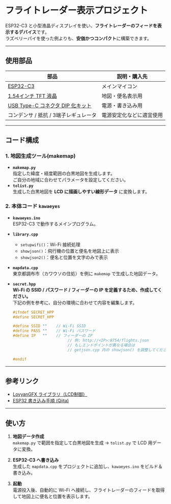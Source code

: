 # フライトレーダー表示プロジェクト

ESP32-C3 と小型液晶ディスプレイを使い、**フライトレーダーのフィードを表示するデバイス**です。  
ラズベリーパイを使った例よりも、**安価かつコンパクト**に構築できます。

---

## 使用部品

| 部品 | 説明・購入先 |
| ---- | ----------- |
| [ESP32-C3](https://akizukidenshi.com/catalog/g/g117493/) | メインマイコン |
| [1.54インチ TFT 液晶](https://akizukidenshi.com/catalog/g/g116265/) | 地図・便名表示用 |
| [USB Type-C コネクタ DIP 化キット](https://akizukidenshi.com/catalog/g/g115426/) | 電源・書き込み用 |
| コンデンサ / 抵抗 / 3端子レギュレータ | 電源安定化などに適宜使用 |

---

## コード構成

### 1. 地図生成ツール(makemap)
- **`makemap.py`**  
  指定した緯度・経度範囲の白黒地図を生成します。  
  ご自分の地域に合わせてパラメータを設定してください。
- **`tolist.py`**  
  生成した白黒地図を **LCD に描画しやすい線形データ** に変換します。

### 2. 本体コード `kawaeyes`
- **`kawaeyes.ino`**  
  ESP32-C3 で動作するメインプログラム。
- **`library.cpp`**  
  - `setupwifi()`：Wi-Fi 接続処理  
  - `showjson()`：飛行機の位置と便名を地図上に表示  
  - `showjson2()`：便名と位置を文字のみで表示
- **`mapdata.cpp`**  
  東京都調布市（カワウソの住処）を例に `makemap` で生成した地図データ。

- **`secret.hpp`**  
  **Wi-Fi の SSID / パスワード / フィーダーの IP を定義するため、作成してください。**  
  下記の例を参考に、自分の環境に合わせて内容を編集します。

  ```cpp
  #ifndef SECRET_HPP
  #define SECRET_HPP

  #define SSID ""    // Wi-Fi SSID
  #define PASS ""    // Wi-Fi パスワード
  #define IP   ""    // フィーダーの IP
                          // 例: http://<IP>:8754/flights.json
                          // もしエンドポイントが異なる場合は
                          // getjson.cpp 内の showjson() を調整してください

  #endif

---

## 参考リンク
- [LovyanGFX ライブラリ（LCD制御）](https://github.com/lovyan03/LovyanGFX)
- [ESP32 書き込み手順 (Qiita)](https://qiita.com/McbeEringi/items/b791399b03aba0929368)

---

## 使い方

1. **地図データ作成**  
   `makemap.py` で範囲を指定して白黒地図を生成 → `tolist.py` で LCD 用データに変換。

2. **ESP32-C3 へ書き込み**  
   生成した `mapdata.cpp` をプロジェクトに追加し、`kawaeyes.ino` をビルド＆書き込み。

3. **起動**  
   電源投入後、自動的に Wi-Fi へ接続し、フライトレーダーのフィードを取得して地図上に便名と位置を表示します。
